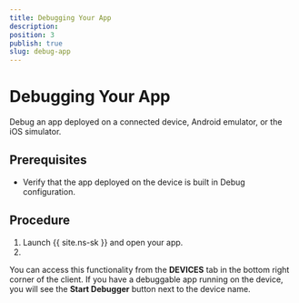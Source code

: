 ```yaml
---
title: Debugging Your App
description: 
position: 3
publish: true
slug: debug-app
---
```


# Debugging Your App

Debug an app deployed on a connected device, Android emulator, or the iOS simulator. 

## Prerequisites

* Verify that the app deployed on the device is built in Debug configuration.

## Procedure

1. Launch {{ site.ns-sk }} and open your app.
1.  

You can access this functionality from the **DEVICES** tab in the bottom right corner of the client. If you have a debuggable app running on the device, you will see the **Start Debugger** button next to the device name.
